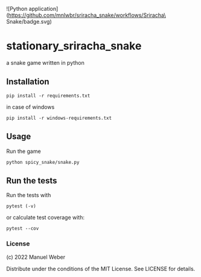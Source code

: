 ![Python application](https://github.com/mnlwbr/sriracha_snake/workflows/Sriracha\ Snake/badge.svg)

# stationary_sriracha_snake
a snake game written in python

## Installation

```
pip install -r requirements.txt
```

in case of windows

```
pip install -r windows-requirements.txt
```

## Usage
Run the game
```
python spicy_snake/snake.py

```

## Run the tests

Run the tests with

	pytest (-v)

or calculate test coverage with:

	pytest --cov

### License

(c) 2022 Manuel Weber

Distribute under the conditions of the MIT License. See LICENSE for details.
